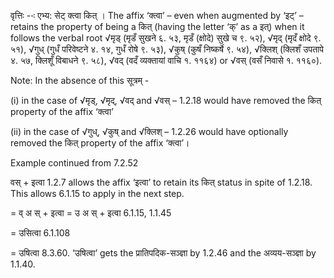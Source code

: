




वृत्तिः --ः एभ्य: सेट् क्त्वा कित् । The affix ‘क्त्वा’ – even when augmented by ‘इट्’ – retains the property of being a कित् (having the letter ‘क्’ as a इत्) when it follows the verbal root √मृड् (मृडँ सुखने ६. ५३, मृडँ (क्षोदे) सुखे च ९. ५२), √मृद् (मृदँ क्षोदे ९. ५१), √गुध् (गुधँ परिवेष्टने ४. १४, गुधँ रोषे ९. ५३), √कुष् (कुषँ निष्कर्षे ९. ५४), √क्लिश् (क्लिशँ उपतापे ४. ५७, क्लिशूँ विबाधने ९. ५८), √वद् (वदँ व्यक्तायां वाचि १. ११६४) or √वस् (वसँ निवासे १. ११६०).

Note: In the absence of this सूत्रम् -

(i) in the case of √मृड्, √मृद्, √वद् and √वस् – 1.2.18 would have removed the कित् property of the affix ‘क्त्वा’

(ii) in the case of √गुध्, √कुष् and √क्लिश् – 1.2.26 would have optionally removed the कित् property of the affix ‘क्त्वा’।


Example continued from 7.2.52


वस् + इत्वा 1.2.7 allows the affix ‘इत्वा’ to retain its कित् status in spite of 1.2.18. This allows 6.1.15 to apply in the next step.

= व् अ स् + इत्वा = उ अ स् + इत्वा 6.1.15, 1.1.45

= उसित्वा 6.1.108

= उषित्वा 8.3.60. ‘उषित्वा’ gets the प्रातिपदिक-सञ्ज्ञा by 1.2.46 and the अव्यय-सञ्ज्ञा by 1.1.40.

